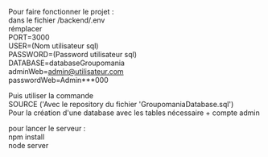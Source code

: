 Pour faire fonctionner le projet : \
dans le fichier /backend/.env \
rémplacer \
PORT=3000 \
USER=(Nom utilisateur sql) \
PASSWORD=(Password utilisateur sql) \
DATABASE=databaseGroupomania \
adminWeb=admin@utilisateur.com \
passwordWeb=Admin\*\*\*000

Puis utiliser la commande \
SOURCE ('Avec le repository du fichier 'GroupomaniaDatabase.sql') \
Pour la création d'une database avec les tables nécessaire + compte admin

pour lancer le serveur : \
npm install \
node server
